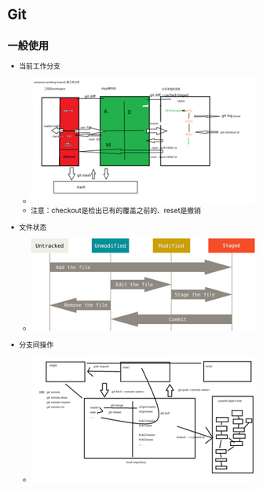 # Git

## 一般使用

- 当前工作分支

  - ![git](.\Git.assets\git.bmp)
  - 注意：checkout是检出已有的覆盖之前的、reset是撤销

- 文件状态

  - ![git文件状态](Git.assets/git文件状态.png)

- 分支间操作

  - ![git分支管理](Git.assets/git分支管理.bmp)

  

  



